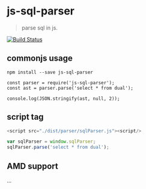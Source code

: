# js-sql-parser

> parse sql in js.

[![Build Status](https://travis-ci.org/JavaScriptor/js-sql-parser.svg?branch=master)](https://travis-ci.org/JavaScriptor/js-sql-parser)

## commonjs usage

`npm install --save js-sql-parser`

```
const parser = require('js-sql-parser');
const ast = parser.parse('select * from dual');

console.log(JSON.stringify(ast, null, 2));
```

## script tag

```js
<script src="./dist/parser/sqlParser.js"><script/>

var sqlParser = window.sqlParser;
sqlParser.parse('select * from dual');
```

## AMD support

...

